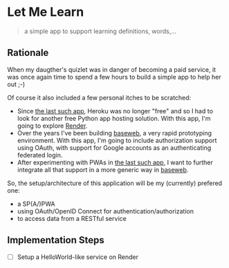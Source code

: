 # Let Me Learn

> a simple app to support learning definitions, words,...

## Rationale

When my daugther's quizlet was in danger of becoming a paid service, it was once again time to spend a few hours to build a simple app to help her out ;-)

Of course it also included a few personal itches to be scratched:

* Since [the last such app](https://github.com/christophevg/howifeel), Heroku was no longer "free" and so I had to look for another free Python app hosting solution. With this app, I'm going to explore [Render](https://render.com).
* Over the years I've been building [baseweb](https://github.com/christophevg/baseweb), a very rapid prototyping environment. With this app, I'm going to include authorization support using OAuth, with support for Google accounts as an authenticating federated login.
* After experimenting with PWAs in [the last such app](https://github.com/christophevg/howifeel), I want to further integrate all that support in a more generic way in [baseweb](https://github.com/christophevg/baseweb).

So, the setup/architecture of this application will be my (currently) prefered one:

* a SP(A/)PWA
* using OAuth/OpenID Connect for authentication/authorization
* to access data from a RESTful service

## Implementation Steps

- [ ] Setup a HelloWorld-like service on Render
